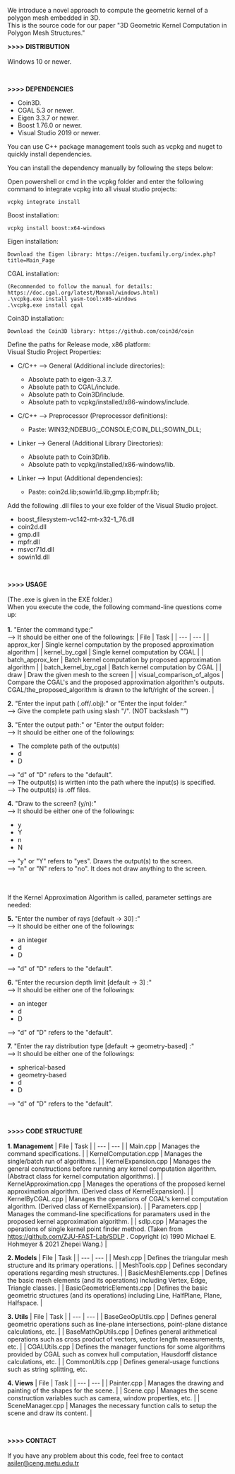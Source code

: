 We introduce a novel approach to compute the geometric kernel of a polygon mesh embedded in 3D. <br />
This is the source code for our paper "3D Geometric Kernel Computation in Polygon Mesh Structures." <br />

**>>>> DISTRIBUTION** <br /> <br />
Windows 10 or newer.

<br />

**>>>> DEPENDENCIES**
- Coin3D.
- CGAL 5.3 or newer.
- Eigen 3.3.7 or newer.
- Boost 1.76.0 or newer.
- Visual Studio 2019 or newer.

You can use C++ package management tools such as vcpkg and nuget to quickly install dependencies.

You can install the dependency manually by following the steps below:

Open powershell or cmd in the vcpkg folder and enter the following command to integrate vcpkg into all visual studio projects:

	vcpkg integrate install
 
Boost installation:
 
	vcpkg install boost:x64-windows 

Eigen installation:

	Download the Eigen library: https://eigen.tuxfamily.org/index.php?title=Main_Page

CGAL installation:

	(Recommended to follow the manual for details: https://doc.cgal.org/latest/Manual/windows.html)
 	.\vcpkg.exe install yasm-tool:x86-windows
  	.\vcpkg.exe install cgal

Coin3D installation:

	Download the Coin3D library: https://github.com/coin3d/coin

Define the paths for Release mode, x86 platform: <br />
Visual Studio Project Properties:
+ C/C++ --> General (Additional include directories): 
	- Absolute path to eigen-3.3.7.
 	- Absolute path to CGAL/include.
  	- Absolute path to Coin3D/include.
  	- Absolute path to vcpkg/installed/x86-windows/include.

+ C/C++ --> Preprocessor (Preprocessor definitions):
	- Paste: WIN32;NDEBUG;_CONSOLE;COIN_DLL;SOWIN_DLL;

+ Linker --> General (Additional Library Directories):
  	- Absolute path to Coin3D/lib.
  	- Absolute path to vcpkg/installed/x86-windows/lib.

+ Linker --> Input (Additional dependencies):
	- Paste: coin2d.lib;sowin1d.lib;gmp.lib;mpfr.lib;
  
Add the following .dll files to your exe folder of the Visual Studio project.
- boost_filesystem-vc142-mt-x32-1_76.dll
- coin2d.dll
- gmp.dll
- mpfr.dll
- msvcr71d.dll
- sowin1d.dll
     
 
<br />

**>>>> USAGE** <br /> <br />
(The .exe is given in the EXE folder.)  <br />
When you execute the code, the following command-line questions come up: <br /> <br />
**1.** "Enter the command type:" <br />
--> It should be either one of the followings:
| File | Task |
| --- | --- |
| approx_ker                 | Single kernel computation by the proposed approximation algorithm                                                                             |
| kernel_by_cgal             | Single kernel computation by CGAL                                                                                                             |
| batch_approx_ker           | Batch kernel computation by proposed approximation algorithm                                                                                  |
| batch_kernel_by_cgal       | Batch kernel computation by CGAL                                                                                                              |
| draw                       | Draw the given mesh to the screen                                                                                                             |
| visual_comparison_of_algos | Compare the CGAL's and the proposed approximation algorithm's outputs. CGAL/the_proposed_algorithm is drawn to the left/right of the screen.  |

**2.** "Enter the input path (.off/.obj):"   or    "Enter the input folder:" <br />
--> Give the complete path using slash "/". (NOT backslash "\")
   
**3.** "Enter the output path:"   or   "Enter the output folder:  <br />
--> It should be either one of the followings:
- The complete path of the output(s)
- d
- D
  
--> "d" of "D" refers to the "default". <br />
--> The output(s) is wirtten into the path where the input(s) is specified. <br />
--> The output(s) is .off files.
	
**4.** "Draw to the screen? (y/n):" <br />
--> It should be either one of the followings:
- y
- Y
- n
- N
  
--> "y" or "Y" refers to "yes". Draws the output(s) to the screen. <br />
--> "n" or "N" refers to "no". It does not draw anything to the screen.  
<br />  <br />

If the Kernel Approximation Algorithm is called, parameter settings are needed:

**5.** "Enter the number of rays [default -> 30] :" <br />
--> It should be either one of the followings:
- an integer
- d
- D
  
--> "d" of "D" refers to the "default".

**6.** "Enter the recursion depth limit [default -> 3] :" <br />
--> It should be either one of the followings:
- an integer
- d
- D
  
--> "d" of "D" refers to the "default".

**7.** "Enter the ray distribution type [default -> geometry-based] :" <br />
--> It should be either one of the followings:
- spherical-based
- geometry-based
- d
- D
  
--> "d" of "D" refers to the "default".

<br />

**>>>> CODE STRUCTURE** <br /> <br />
**1. Management**
| File | Task |
| --- | --- |
| Main.cpp                | Manages the command specifications.                                                                                                     |
| KernelComputation.cpp   | Manages the single/batch run of algorithms.                                                                                             |
| KernelExpansion.cpp     | Manages the general constructions before running any kernel computation algorithm. (Abstract class for kernel computation algorithms).  |
| KernelApproximation.cpp | Manages the operations of the proposed kernel approximation algorithm. (Derived class of KernelExpansion).                              |
| KernelByCGAL.cpp        | Manages the operations of CGAL's kernel computation algorithm. (Derived class of KernelExpansion).                                      |
| Parameters.cpp          | Manages the command-line specifications for paramaters used in the proposed kernel approximation algorithm.                             |
| sdlp.cpp                | Manages the operations of single kernel point finder method. (Taken from https://github.com/ZJU-FAST-Lab/SDLP . Copyright (c) 1990 Michael E. Hohmeyer & 2021 Zhepei Wang.) |

**2. Models**
| File | Task |
| --- | --- |
| Mesh.cpp                   | Defines the triangular mesh structure and its primary operations.                                                        |
| MeshTools.cpp              | Defines secondary operations regarding mesh structures.                                                                            |
| BasicMeshElements.cpp      | Defines the basic mesh elements (and its operations) including Vertex, Edge, Triangle classes.                             |
| BasicGeometricElements.cpp | Defines the basic geometric structures (and its operations) including Line, HalfPlane, Plane, Halfspace.                   |

**3. Utils**
| File | Task |
| --- | --- |
| BaseGeoOpUtils.cpp   | Defines general geometric operations such as line-plane intersections, point-plane distance calculations, etc.                            |
| BaseMathOpUtils.cpp  | Defines general arithmetical operations such as cross product of vectors, vector length measurements, etc.                                |
| CGALUtils.cpp        | Defines the manager functions for some algorithms provided by CGAL such as convex hull computation, Hausdorff distance calculations, etc. |
| CommonUtils.cpp      | Defines general-usage functions such as string splitting, etc.

**4. Views**
| File | Task |
| --- | --- |
| Painter.cpp      | Manages the drawing and painting of the shapes for the scene.                    |
| Scene.cpp        | Manages the scene construction variables such as camera, window properties, etc. |
| SceneManager.cpp | Manages the necessary function calls to setup the scene and draw its content.    |

<br />

**>>>> CONTACT** <br /> <br />
If you have any problem about this code, feel free to contact <br />
asiler@ceng.metu.edu.tr
